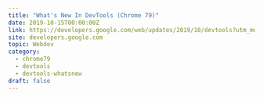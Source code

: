 ```yaml
---
title: "What's New In DevTools (Chrome 79)"
date: 2019-10-15T00:00:00Z
link: https://developers.google.com/web/updates/2019/10/devtools?utm_medium=RSS&utm_source=hune
site: developers.google.com
topic: Webdev
category:
  - chrome79
  - devtools
  - devtools-whatsnew
draft: false
---
```


